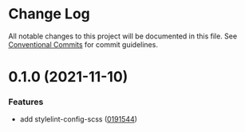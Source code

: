 # Change Log

All notable changes to this project will be documented in this file.
See [Conventional Commits](https://conventionalcommits.org) for commit guidelines.

# 0.1.0 (2021-11-10)


### Features

* add stylelint-config-scss ([0191544](https://github.com/qxy-fe/configs/commit/019154416d174aeb9d370f87d9cd45009f5c97af))
